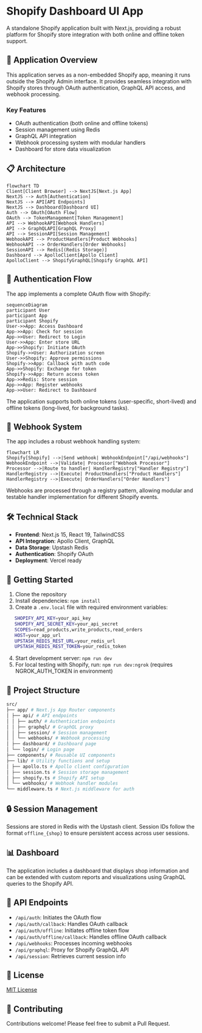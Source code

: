 # Shopify Dashboard UI App

A standalone Shopify application built with Next.js, providing a robust platform for Shopify store integration with both online and offline token support.

## 🚀 Application Overview

This application serves as a non-embedded Shopify app, meaning it runs outside the Shopify Admin interface. It provides seamless integration with Shopify stores through OAuth authentication, GraphQL API access, and webhook processing.

### Key Features

- OAuth authentication (both online and offline tokens)
- Session management using Redis
- GraphQL API integration
- Webhook processing system with modular handlers
- Dashboard for store data visualization

## 📋 Architecture

```mermaid
flowchart TD
Client[Client Browser] --> NextJS[Next.js App]
NextJS --> Auth[Authentication]
NextJS --> API[API Endpoints]
NextJS --> Dashboard[Dashboard UI]
Auth --> OAuth[OAuth Flow]
OAuth --> TokenManagement[Token Management]
API --> WebhookAPI[Webhook Handlers]
API --> GraphQLAPI[GraphQL Proxy]
API --> SessionAPI[Session Management]
WebhookAPI --> ProductHandlers[Product Webhooks]
WebhookAPI --> OrderHandlers[Order Webhooks]
SessionAPI --> Redis[(Redis Storage)]
Dashboard --> ApolloClient[Apollo Client]
ApolloClient --> ShopifyGraphQL[Shopify GraphQL API]
```

## 🔐 Authentication Flow

The app implements a complete OAuth flow with Shopify:

```mermaid
sequenceDiagram
participant User
participant App
participant Shopify
User->>App: Access Dashboard
App->>App: Check for session
App->>User: Redirect to Login
User->>App: Enter store URL
App->>Shopify: Initiate OAuth
Shopify->>User: Authorization screen
User->>Shopify: Approve permissions
Shopify->>App: Callback with auth code
App->>Shopify: Exchange for token
Shopify->>App: Return access token
App->>Redis: Store session
App->>App: Register webhooks
App->>User: Redirect to Dashboard
```

The application supports both online tokens (user-specific, short-lived) and offline tokens (long-lived, for background tasks).

## 🔄 Webhook System

The app includes a robust webhook handling system:

```mermaid
flowchart LR
Shopify[Shopify] -->|Send webhook| WebhookEndpoint["/api/webhooks"]
WebhookEndpoint -->|Validate| Processor["Webhook Processor"]
Processor -->|Route to handler| HandlerRegistry["Handler Registry"]
HandlerRegistry -->|Execute| ProductHandlers["Product Handlers"]
HandlerRegistry -->|Execute| OrderHandlers["Order Handlers"]
```

Webhooks are processed through a registry pattern, allowing modular and testable handler implementation for different Shopify events.

## 🛠️ Technical Stack

- **Frontend**: Next.js 15, React 19, TailwindCSS
- **API Integration**: Apollo Client, GraphQL
- **Data Storage**: Upstash Redis
- **Authentication**: Shopify OAuth
- **Deployment**: Vercel ready

## 🚀 Getting Started

1. Clone the repository
2. Install dependencies: `npm install`
3. Create a `.env.local` file with required environment variables:

```bash
   SHOPIFY_API_KEY=your_api_key
   SHOPIFY_API_SECRET_KEY=your_api_secret
   SCOPES=read_products,write_products,read_orders
   HOST=your_app_url
   UPSTASH_REDIS_REST_URL=your_redis_url
   UPSTASH_REDIS_REST_TOKEN=your_redis_token
```

4. Start development server: `npm run dev`
5. For local testing with Shopify, run: `npm run dev:ngrok` (requires NGROK_AUTH_TOKEN in environment)

## 📁 Project Structure

```bash
src/
├── app/ # Next.js App Router components
│ ├── api/ # API endpoints
│ │ ├── auth/ # Authentication endpoints
│ │ ├── graphql/ # GraphQL proxy
│ │ ├── session/ # Session management
│ │ └── webhooks/ # Webhook processing
│ ├── dashboard/ # Dashboard page
│ └── login/ # Login page
├── components/ # Reusable UI components
├── lib/ # Utility functions and setup
│ ├── apollo.ts # Apollo client configuration
│ ├── session.ts # Session storage management
│ ├── shopify.ts # Shopify API setup
│ └── webhooks/ # Webhook handler modules
└── middleware.ts # Next.js middleware for auth
```

## 🔒 Session Management

Sessions are stored in Redis with the Upstash client. Session IDs follow the format `offline_{shop}` to ensure persistent access across user sessions.

## 📊 Dashboard

The application includes a dashboard that displays shop information and can be extended with custom reports and visualizations using GraphQL queries to the Shopify API.

## 🔗 API Endpoints

- `/api/auth`: Initiates the OAuth flow
- `/api/auth/callback`: Handles OAuth callback
- `/api/auth/offline`: Initiates offline token flow
- `/api/auth/offline/callback`: Handles offline OAuth callback
- `/api/webhooks`: Processes incoming webhooks
- `/api/graphql`: Proxy for Shopify GraphQL API
- `/api/session`: Retrieves current session info

## 📝 License

[MIT License](LICENSE)

## 🤝 Contributing

Contributions welcome! Please feel free to submit a Pull Request.
